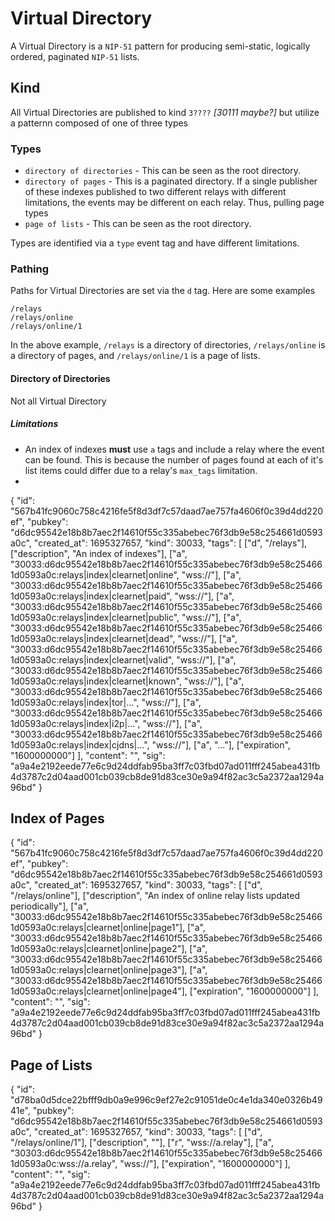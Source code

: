 # Virtual Directory 

A Virtual Directory is a `NIP-51` pattern for producing semi-static, logically ordered, paginated `NIP-51` lists.

## Kind 

All Virtual Directories are published to kind `3????` _[30111 maybe?]_ but utilize a patternn composed of one of three types

### Types

- `directory of directories` - This can be seen as the root directory. 
- `directory of pages` - This is a paginated directory. If a single publisher of these indexes published to two different relays with different limitations, the events may be different on each relay. Thus, pulling page types 
- `page of lists` - This can be seen as the root directory. 

Types are identified via a `type` event tag and have different limitations. 

### Pathing 
Paths for Virtual Directories are set via the `d` tag. Here are some examples 

```
/relays
/relays/online
/relays/online/1
```

In the above example, `/relays` is a directory of directories, `/relays/online` is a directory of pages, and `/relays/online/1` is a page of lists.



#### Directory of Directories

Not all Virtual Directory 

##### Limitations 
- An index of indexes **must** use `a` tags and include a relay where the event can be found. This is because the number of pages found at each of it's list items could differ due to a relay's `max_tags` limitation. 
- 

{
  "id": "567b41fc9060c758c4216fe5f8d3df7c57daad7ae757fa4606f0c39d4dd220ef",
  "pubkey": "d6dc95542e18b8b7aec2f14610f55c335abebec76f3db9e58c254661d0593a0c",
  "created_at": 1695327657,
  "kind": 30033,
  "tags": [
    ["d", "/relays"],
    ["description", "An index of indexes"],
    ["a", "30033:d6dc95542e18b8b7aec2f14610f55c335abebec76f3db9e58c254661d0593a0c:relays|index|clearnet|online", "wss://"],
    ["a", "30033:d6dc95542e18b8b7aec2f14610f55c335abebec76f3db9e58c254661d0593a0c:relays|index|clearnet|paid", "wss://"],
    ["a", "30033:d6dc95542e18b8b7aec2f14610f55c335abebec76f3db9e58c254661d0593a0c:relays|index|clearnet|public", "wss://"],
    ["a", "30033:d6dc95542e18b8b7aec2f14610f55c335abebec76f3db9e58c254661d0593a0c:relays|index|clearnet|dead", "wss://"],
    ["a", "30033:d6dc95542e18b8b7aec2f14610f55c335abebec76f3db9e58c254661d0593a0c:relays|index|clearnet|valid", "wss://"],
    ["a", "30033:d6dc95542e18b8b7aec2f14610f55c335abebec76f3db9e58c254661d0593a0c:relays|index|clearnet|known", "wss://"],
    ["a", "30033:d6dc95542e18b8b7aec2f14610f55c335abebec76f3db9e58c254661d0593a0c:relays|index|tor|...", "wss://"],
    ["a", "30033:d6dc95542e18b8b7aec2f14610f55c335abebec76f3db9e58c254661d0593a0c:relays|index|i2p|...", "wss://"],
    ["a", "30033:d6dc95542e18b8b7aec2f14610f55c335abebec76f3db9e58c254661d0593a0c:relays|index|cjdns|...", "wss://"],
    ["a", "..."],
    ["expiration", "1600000000"]
  ],
  "content": "",
  "sig": "a9a4e2192eede77e6c9d24ddfab95ba3ff7c03fbd07ad011fff245abea431fb4d3787c2d04aad001cb039cb8de91d83ce30e9a94f82ac3c5a2372aa1294a96bd"
}

## Index of Pages
{
  "id": "567b41fc9060c758c4216fe5f8d3df7c57daad7ae757fa4606f0c39d4dd220ef",
  "pubkey": "d6dc95542e18b8b7aec2f14610f55c335abebec76f3db9e58c254661d0593a0c",
  "created_at": 1695327657,
  "kind": 30033,
  "tags": [
    ["d", "/relays/online"],
    ["description", "An index of online relay lists updated periodically"],
    ["a", "30033:d6dc95542e18b8b7aec2f14610f55c335abebec76f3db9e58c254661d0593a0c:relays|clearnet|online|page1"],
    ["a", "30033:d6dc95542e18b8b7aec2f14610f55c335abebec76f3db9e58c254661d0593a0c:relays|clearnet|online|page2"],
    ["a", "30033:d6dc95542e18b8b7aec2f14610f55c335abebec76f3db9e58c254661d0593a0c:relays|clearnet|online|page3"],
    ["a", "30033:d6dc95542e18b8b7aec2f14610f55c335abebec76f3db9e58c254661d0593a0c:relays|clearnet|online|page4"],
    ["expiration", "1600000000"]
  ],
  "content": "",
  "sig": "a9a4e2192eede77e6c9d24ddfab95ba3ff7c03fbd07ad011fff245abea431fb4d3787c2d04aad001cb039cb8de91d83ce30e9a94f82ac3c5a2372aa1294a96bd"
}

## Page of Lists
{
  "id": "d78ba0d5dce22bfff9db0a9e996c9ef27e2c91051de0c4e1da340e0326b4941e",
  "pubkey": "d6dc95542e18b8b7aec2f14610f55c335abebec76f3db9e58c254661d0593a0c",
  "created_at": 1695327657,
  "kind": 30033,
  "tags": [
    ["d", "/relays/online/1"],
    ["description", ""],
    ["r", "wss://a.relay"],
    ["a", "30303:d6dc95542e18b8b7aec2f14610f55c335abebec76f3db9e58c254661d0593a0c:wss://a.relay", "wss://"],
    ["expiration", "1600000000"]
  ],
  "content": "",
  "sig": "a9a4e2192eede77e6c9d24ddfab95ba3ff7c03fbd07ad011fff245abea431fb4d3787c2d04aad001cb039cb8de91d83ce30e9a94f82ac3c5a2372aa1294a96bd"
}
